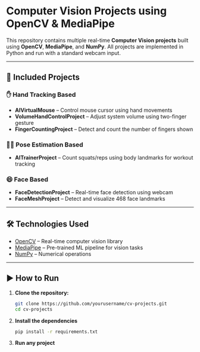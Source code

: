 # Computer Vision Projects using OpenCV & MediaPipe

This repository contains multiple real-time **Computer Vision projects** built using **OpenCV**, **MediaPipe**, and **NumPy**. All projects are implemented in Python and run with a standard webcam input.

---

## 📂 Included Projects

### ✋ Hand Tracking Based
- **AIVirtualMouse** – Control mouse cursor using hand movements
- **VolumeHandControlProject** – Adjust system volume using two-finger gesture
- **FingerCountingProject** – Detect and count the number of fingers shown

### 🧍‍♂️ Pose Estimation Based
- **AITrainerProject** – Count squats/reps using body landmarks for workout tracking

### 😄 Face Based
- **FaceDetectionProject** – Real-time face detection using webcam
- **FaceMeshProject** – Detect and visualize 468 face landmarks

---

## 🛠️ Technologies Used

- [OpenCV](https://opencv.org/) – Real-time computer vision library
- [MediaPipe](https://mediapipe.dev/) – Pre-trained ML pipeline for vision tasks
- [NumPy](https://numpy.org/) – Numerical operations

---

## ▶️ How to Run

1. **Clone the repository:**
   ```bash
   git clone https://github.com/yourusername/cv-projects.git
   cd cv-projects
2. **Install the dependencies**
   ```bash
   pip install -r requirements.txt
    ```
3. **Run any project**
